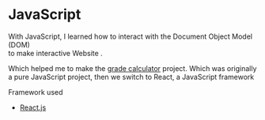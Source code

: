 # JavaScript <Badge type="tip" text="JS" />

With JavaScript, I learned how to interact with the Document Object Model (DOM) \
to make interactive Website .

Which helped me to make the [grade calculator](../projects/grades-calculator.md) project. Which was originally a pure
JavaScript project, then we switch to React, a JavaScript framework
<br>

Framework used
- [React.js](https://react.dev)
